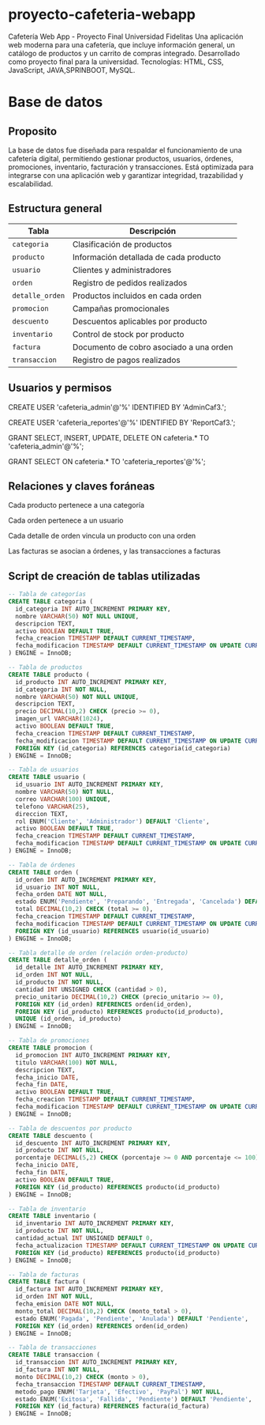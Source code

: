 # proyecto-cafeteria-webapp
Cafetería Web App - Proyecto Final Universidad Fidelitas  Una aplicación web moderna para una cafetería, que incluye información general, un catálogo de productos y un carrito de compras integrado. Desarrollado como proyecto final para la universidad.  Tecnologías: HTML, CSS, JavaScript, JAVA,SPRINBOOT, MySQL.

# Base de datos
## Proposito
La base de datos fue diseñada para respaldar el funcionamiento de una cafetería digital, permitiendo gestionar productos, usuarios, órdenes, promociones, inventario, facturación y transacciones. Está optimizada para integrarse con una aplicación web y garantizar integridad, trazabilidad y escalabilidad.

## Estructura general
| Tabla           | Descripción                                      |
|-----------------|--------------------------------------------------|
| `categoria`     | Clasificación de productos                       |
| `producto`      | Información detallada de cada producto           |
| `usuario`       | Clientes y administradores                       |
| `orden`         | Registro de pedidos realizados                   |
| `detalle_orden` | Productos incluidos en cada orden                |
| `promocion`     | Campañas promocionales                           |
| `descuento`     | Descuentos aplicables por producto               |
| `inventario`    | Control de stock por producto                    |
| `factura`       | Documento de cobro asociado a una orden          |
| `transaccion`   | Registro de pagos realizados                     |


## Usuarios y permisos
CREATE USER 'cafeteria_admin'@'%' IDENTIFIED BY 'AdminCaf3.';

CREATE USER 'cafeteria_reportes'@'%' IDENTIFIED BY 'ReportCaf3.';

GRANT SELECT, INSERT, UPDATE, DELETE ON cafeteria.* TO 'cafeteria_admin'@'%';

GRANT SELECT ON cafeteria.* TO 'cafeteria_reportes'@'%';

## Relaciones y claves foráneas
Cada producto pertenece a una categoría

Cada orden pertenece a un usuario

Cada detalle de orden vincula un producto con una orden

Las facturas se asocian a órdenes, y las transacciones a facturas

## Script de creación de tablas utilizadas
```sql
-- Tabla de categorías
CREATE TABLE categoria (
  id_categoria INT AUTO_INCREMENT PRIMARY KEY,
  nombre VARCHAR(50) NOT NULL UNIQUE,
  descripcion TEXT,
  activo BOOLEAN DEFAULT TRUE,
  fecha_creacion TIMESTAMP DEFAULT CURRENT_TIMESTAMP,
  fecha_modificacion TIMESTAMP DEFAULT CURRENT_TIMESTAMP ON UPDATE CURRENT_TIMESTAMP
) ENGINE = InnoDB;

-- Tabla de productos
CREATE TABLE producto (
  id_producto INT AUTO_INCREMENT PRIMARY KEY,
  id_categoria INT NOT NULL,
  nombre VARCHAR(50) NOT NULL UNIQUE,
  descripcion TEXT,
  precio DECIMAL(10,2) CHECK (precio >= 0),
  imagen_url VARCHAR(1024),
  activo BOOLEAN DEFAULT TRUE,
  fecha_creacion TIMESTAMP DEFAULT CURRENT_TIMESTAMP,
  fecha_modificacion TIMESTAMP DEFAULT CURRENT_TIMESTAMP ON UPDATE CURRENT_TIMESTAMP,
  FOREIGN KEY (id_categoria) REFERENCES categoria(id_categoria)
) ENGINE = InnoDB;

-- Tabla de usuarios
CREATE TABLE usuario (
  id_usuario INT AUTO_INCREMENT PRIMARY KEY,
  nombre VARCHAR(50) NOT NULL,
  correo VARCHAR(100) UNIQUE,
  telefono VARCHAR(25),
  direccion TEXT,
  rol ENUM('Cliente', 'Administrador') DEFAULT 'Cliente',
  activo BOOLEAN DEFAULT TRUE,
  fecha_creacion TIMESTAMP DEFAULT CURRENT_TIMESTAMP,
  fecha_modificacion TIMESTAMP DEFAULT CURRENT_TIMESTAMP ON UPDATE CURRENT_TIMESTAMP
) ENGINE = InnoDB;

-- Tabla de órdenes
CREATE TABLE orden (
  id_orden INT AUTO_INCREMENT PRIMARY KEY,
  id_usuario INT NOT NULL,
  fecha_orden DATE NOT NULL,
  estado ENUM('Pendiente', 'Preparando', 'Entregada', 'Cancelada') DEFAULT 'Pendiente',
  total DECIMAL(10,2) CHECK (total >= 0),
  fecha_creacion TIMESTAMP DEFAULT CURRENT_TIMESTAMP,
  fecha_modificacion TIMESTAMP DEFAULT CURRENT_TIMESTAMP ON UPDATE CURRENT_TIMESTAMP,
  FOREIGN KEY (id_usuario) REFERENCES usuario(id_usuario)
) ENGINE = InnoDB;

-- Tabla detalle de orden (relación orden-producto)
CREATE TABLE detalle_orden (
  id_detalle INT AUTO_INCREMENT PRIMARY KEY,
  id_orden INT NOT NULL,
  id_producto INT NOT NULL,
  cantidad INT UNSIGNED CHECK (cantidad > 0),
  precio_unitario DECIMAL(10,2) CHECK (precio_unitario >= 0),
  FOREIGN KEY (id_orden) REFERENCES orden(id_orden),
  FOREIGN KEY (id_producto) REFERENCES producto(id_producto),
  UNIQUE (id_orden, id_producto)
) ENGINE = InnoDB;

-- Tabla de promociones
CREATE TABLE promocion (
  id_promocion INT AUTO_INCREMENT PRIMARY KEY,
  titulo VARCHAR(100) NOT NULL,
  descripcion TEXT,
  fecha_inicio DATE,
  fecha_fin DATE,
  activo BOOLEAN DEFAULT TRUE,
  fecha_creacion TIMESTAMP DEFAULT CURRENT_TIMESTAMP,
  fecha_modificacion TIMESTAMP DEFAULT CURRENT_TIMESTAMP ON UPDATE CURRENT_TIMESTAMP
) ENGINE = InnoDB;

-- Tabla de descuentos por producto
CREATE TABLE descuento (
  id_descuento INT AUTO_INCREMENT PRIMARY KEY,
  id_producto INT NOT NULL,
  porcentaje DECIMAL(5,2) CHECK (porcentaje >= 0 AND porcentaje <= 100),
  fecha_inicio DATE,
  fecha_fin DATE,
  activo BOOLEAN DEFAULT TRUE,
  FOREIGN KEY (id_producto) REFERENCES producto(id_producto)
) ENGINE = InnoDB;

-- Tabla de inventario
CREATE TABLE inventario (
  id_inventario INT AUTO_INCREMENT PRIMARY KEY,
  id_producto INT NOT NULL,
  cantidad_actual INT UNSIGNED DEFAULT 0,
  fecha_actualizacion TIMESTAMP DEFAULT CURRENT_TIMESTAMP ON UPDATE CURRENT_TIMESTAMP,
  FOREIGN KEY (id_producto) REFERENCES producto(id_producto)
) ENGINE = InnoDB;

-- Tabla de facturas
CREATE TABLE factura (
  id_factura INT AUTO_INCREMENT PRIMARY KEY,
  id_orden INT NOT NULL,
  fecha_emision DATE NOT NULL,
  monto_total DECIMAL(10,2) CHECK (monto_total > 0),
  estado ENUM('Pagada', 'Pendiente', 'Anulada') DEFAULT 'Pendiente',
  FOREIGN KEY (id_orden) REFERENCES orden(id_orden)
) ENGINE = InnoDB;

-- Tabla de transacciones
CREATE TABLE transaccion (
  id_transaccion INT AUTO_INCREMENT PRIMARY KEY,
  id_factura INT NOT NULL,
  monto DECIMAL(10,2) CHECK (monto > 0),
  fecha_transaccion TIMESTAMP DEFAULT CURRENT_TIMESTAMP,
  metodo_pago ENUM('Tarjeta', 'Efectivo', 'PayPal') NOT NULL,
  estado ENUM('Exitosa', 'Fallida', 'Pendiente') DEFAULT 'Pendiente',
  FOREIGN KEY (id_factura) REFERENCES factura(id_factura)
) ENGINE = InnoDB;
